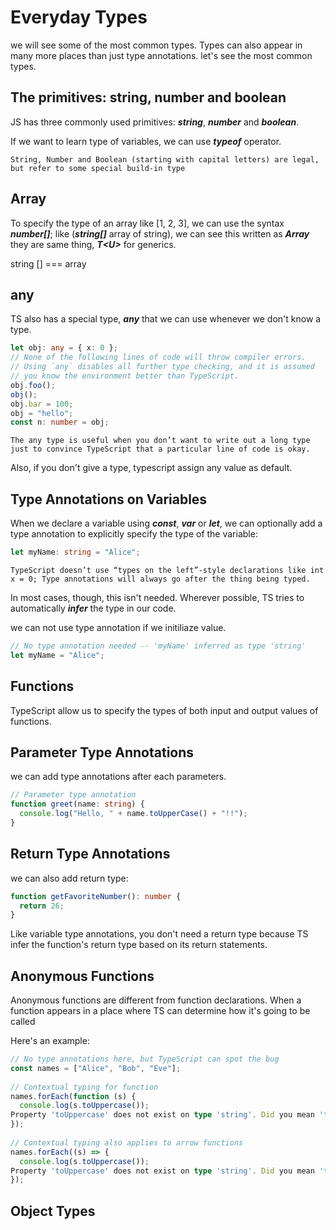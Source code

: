 # Everyday Types

we will see some of the most common types. Types can also appear in many more places than just type annotations. 
let's see the most common types.

## The primitives: string, number and boolean

JS has three commonly used primitives: ***string***, ***number*** and ***boolean***.

If we want to learn  type of variables, we can use ***typeof*** operator.

``
String, Number and Boolean (starting with capital letters) are legal, but refer to some special build-in type
``

## Array

To specify the type of an array like [1, 2, 3], we can use the syntax ***number[]***; like (***string[]*** array of string), we can see this written as ***Array<number>*** they are same thing, ***T\<U>*** for generics.

string [] === array<string>

## any

TS also has a special type, ***any*** that we can use whenever we don't know a type.

```ts
let obj: any = { x: 0 };
// None of the following lines of code will throw compiler errors.
// Using `any` disables all further type checking, and it is assumed 
// you know the environment better than TypeScript.
obj.foo();
obj();
obj.bar = 100;
obj = "hello";
const n: number = obj;
```

``
The any type is useful when you don’t want to write out a long type just to convince TypeScript that a particular line of code is okay.
``

Also, if you don't give a type, typescript assign any value as default.

## Type Annotations on Variables

When we declare a variable using ***const***, ***var*** or ***let***, we can optionally add a type annotation to explicitly specify the type of the variable:

```ts
let myName: string = "Alice";
```

``
TypeScript doesn’t use “types on the left”-style declarations like int x = 0; Type annotations will always go after the thing being typed.
``

In most cases, though, this isn't needed. Wherever possible, TS tries to automatically ***infer*** the type in our code. 

we can not use type annotation if we initiliaze value.

```ts
// No type annotation needed -- 'myName' inferred as type 'string'
let myName = "Alice";
```

## Functions

TypeScript allow us to specify the types of both input and output values of functions.

##  Parameter Type Annotations

we can add type annotations after each parameters.

```ts
// Parameter type annotation
function greet(name: string) {
  console.log("Hello, " + name.toUpperCase() + "!!");
}
```

## Return Type Annotations

we can also add return type:

```ts
function getFavoriteNumber(): number {
  return 26;
}
```

Like variable type annotations, you don't need a return type because TS infer the function's return type based on its return statements.

## Anonymous Functions

Anonymous functions are different from function declarations. When a function appears in a place where TS can determine how it's going to be called

Here's an example:

```ts
// No type annotations here, but TypeScript can spot the bug
const names = ["Alice", "Bob", "Eve"];
 
// Contextual typing for function
names.forEach(function (s) {
  console.log(s.toUppercase());
Property 'toUppercase' does not exist on type 'string'. Did you mean 'toUpperCase'?
});
 
// Contextual typing also applies to arrow functions
names.forEach((s) => {
  console.log(s.toUppercase());
Property 'toUppercase' does not exist on type 'string'. Did you mean 'toUpperCase'?
});
```

## Object Types
